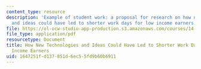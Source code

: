```yaml
---
content_type: resource
description: 'Example of student work: a proposal for research on how new technology
  and ideas could have led to shorter work days for low income earners.'
file: https://ol-ocw-studio-app-production.s3.amazonaws.com/courses/14-731-economic-history-spring-2009/1647251fd137851d6ec55fd9b60b6911_MIT14_731s09_sw02.pdf
file_type: application/pdf
resourcetype: Document
title: How New Technologies and Ideas Could Have Led to Shorter Work Days for Low
  Income Earners
uid: 1647251f-d137-851d-6ec5-5fd9b60b6911
---
```

